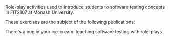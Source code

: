 Role-play activities used to introduce students to software testing concepts in FIT2107 at Monash University.

These exercises are the subject of the following publications:

There's a bug in your ice-cream: teaching software testing with role-plays
